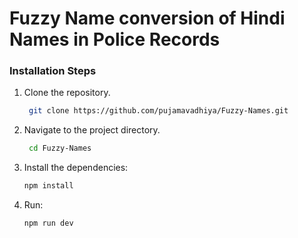 # Fuzzy Name conversion of Hindi Names in Police Records

### Installation Steps

1. Clone the repository.
   ```bash
    git clone https://github.com/pujamavadhiya/Fuzzy-Names.git
2. Navigate to the project directory.
   ```bash
    cd Fuzzy-Names
3. Install the dependencies:
   ```bash
   npm install
4. Run:
   ```bash
   npm run dev
